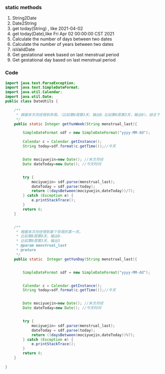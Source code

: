 ### static methods

1. String2Date
2. Date2String
3. get today(String) , like 2021-04-02
4. get today(Date),like Fri Apr 02 00:00:00 CST 2021
5. Calculate the number of days between two dates 
6. Calculate the number of years between two dates
7. isValidDate
8. Get gestational week based on last menstrual period
9. Get gestational day based on last menstrual period
        
### Code

```java
import java.text.ParseException;
import java.text.SimpleDateFormat;
import java.util.Calendar;
import java.util.Date;
public class DateUtils {

    /**
     * 根据末次月经得到孕周。（比如第8周第3天，输出8.比如第0周第3天，输出0）。结合下面的getYunDay(String menstrual_last)
     */
    public static Integer getYunWeek(String menstrual_last){

        SimpleDateFormat sdf = new SimpleDateFormat("yyyy-MM-dd");

        Calendar c = Calendar.getInstance();
        String today=sdf.format(c.getTime());//今天


        Date mociyuejin=new Date(); //末次月经
        Date dateToday=new Date(); //今天时间


        try {
            mociyuejin= sdf.parse(menstrual_last);
            dateToday = sdf.parse(today);
            return ((daysBetween(mociyuejin,dateToday))/7);
        } catch (Exception e) {
            e.printStackTrace();
        }
        return 0;
    }


    /**
     * 根据末次月经得到某个孕周的某一天。
     * 比如第8周第0天，输出0.
     * 比如第8周第3天，输出3
     * @param menstrual_last
     * @return
     */
    public static  Integer getYunDay(String menstrual_last){


        SimpleDateFormat sdf = new SimpleDateFormat("yyyy-MM-dd");


        Calendar c = Calendar.getInstance();
        String today=sdf.format(c.getTime());//今天


        Date mociyuejin=new Date(); //末次月经
        Date dateToday=new Date(); //今天时间


        try {
            mociyuejin= sdf.parse(menstrual_last);
            dateToday = sdf.parse(today);
            return ((daysBetween(mociyuejin,dateToday))%7);
        } catch (Exception e) {
            e.printStackTrace();
        }
        return 0;
    }
    
}
       
```
